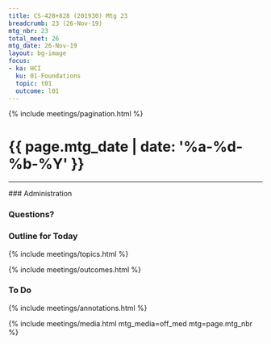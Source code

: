```yaml
---
title: CS-428+828 (201930) Mtg 23
breadcrumb: 23 (26-Nov-19)
mtg_nbr: 23
total_meet: 26
mtg_date: 26-Nov-19
layout: bg-image
focus:
- ka: HCI
  ku: 01-Foundations
  topic: t01
  outcome: l01
---
```

{% include meetings/pagination.html %}
<h1 class="text-center">
  {{ page.mtg_date | date: '%a-%d-%b-%Y' }}
</h1>
<hr />
### Administration

### Questions?

### Outline for Today

{% include meetings/topics.html %}

{% include meetings/outcomes.html %}

### To Do

{% include meetings/annotations.html %}

{% include meetings/media.html mtg_media=off_med mtg=page.mtg_nbr %}

